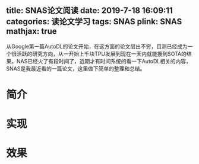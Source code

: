title: SNAS论文阅读
date: 2019-7-18 16:09:11
categories: 读论文学习
tags: SNAS
plink: SNAS
mathjax: true
---

从Google第一篇AutoDL的论文开始，在这方面的论文层出不穷，目测已经成为一个很活跃的研究方向，从一开始上千块TPU发展到现在一天内就能搜到SOTA的结果。NAS已经火了有段时间了，近期才有时间系统的看一下AutoDL相关的内容，SNAS是我最近看的一篇论文，这里做下简单的整理和总结。

# 简介

# 实现

# 效果
